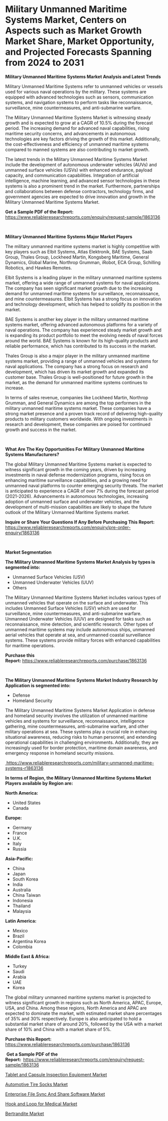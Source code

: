 <p><h1>Military Unmanned Maritime Systems Market, Centers on Aspects such as Market Growth Market Share, Market Opportunity, and Projected Forecasts Spanning from 2024 to 2031</h1></p><p><strong>Military Unmanned Maritime Systems Market Analysis and Latest Trends</strong></p>
<p><p>Military Unmanned Maritime Systems refer to unmanned vehicles or vessels used for various naval operations by the military. These systems are equipped with advanced technologies such as sensors, communication systems, and navigation systems to perform tasks like reconnaissance, surveillance, mine countermeasures, and anti-submarine warfare.</p><p>The Military Unmanned Maritime Systems Market is witnessing steady growth and is expected to grow at a CAGR of 10.5% during the forecast period. The increasing demand for advanced naval capabilities, rising maritime security concerns, and advancements in autonomous technologies are key factors driving the growth of this market. Additionally, the cost-effectiveness and efficiency of unmanned maritime systems compared to manned systems are also contributing to market growth.</p><p>The latest trends in the Military Unmanned Maritime Systems Market include the development of autonomous underwater vehicles (AUVs) and unmanned surface vehicles (USVs) with enhanced endurance, payload capacity, and communication capabilities. Integration of artificial intelligence, machine learning, and advanced sensor technologies in these systems is also a prominent trend in the market. Furthermore, partnerships and collaborations between defense contractors, technology firms, and government agencies are expected to drive innovation and growth in the Military Unmanned Maritime Systems Market.</p></p>
<p><strong>Get a Sample PDF of the Report:&nbsp;</strong> <a href="https://www.reliableresearchreports.com/enquiry/request-sample/1863136">https://www.reliableresearchreports.com/enquiry/request-sample/1863136</a></p>
<p>&nbsp;</p>
<p><strong>Military Unmanned Maritime Systems Major Market Players</strong></p>
<p><p>The military unmanned maritime systems market is highly competitive with key players such as Elbit Systems, Atlas Elektronik, BAE Systems, Saab Group, Thales Group, Lockheed Martin, Kongsberg Maritime, General Dynamics, Global Marine, Northrop Grumman, iRobot, ECA Group, Schilling Robotics, and Hawkes Remotes.</p><p>Elbit Systems is a leading player in the military unmanned maritime systems market, offering a wide range of unmanned systems for naval applications. The company has seen significant market growth due to the increasing demand for unmanned maritime systems for surveillance, reconnaissance, and mine countermeasures. Elbit Systems has a strong focus on innovation and technology development, which has helped to solidify its position in the market.</p><p>BAE Systems is another key player in the military unmanned maritime systems market, offering advanced autonomous platforms for a variety of naval operations. The company has experienced steady market growth and is expanding its product portfolio to meet the evolving needs of naval forces around the world. BAE Systems is known for its high-quality products and reliable performance, which has contributed to its success in the market.</p><p>Thales Group is also a major player in the military unmanned maritime systems market, providing a range of unmanned vehicles and systems for naval applications. The company has a strong focus on research and development, which has driven its market growth and expanded its customer base. Thales Group is well-positioned for future growth in the market, as the demand for unmanned maritime systems continues to increase.</p><p>In terms of sales revenue, companies like Lockheed Martin, Northrop Grumman, and General Dynamics are among the top performers in the military unmanned maritime systems market. These companies have a strong market presence and a proven track record of delivering high-quality products to military customers worldwide. With ongoing investments in research and development, these companies are poised for continued growth and success in the market.</p></p>
<p>&nbsp;</p>
<p><strong>What Are The Key Opportunities For Military Unmanned Maritime Systems Manufacturers?</strong></p>
<p><p>The global Military Unmanned Maritime Systems market is expected to witness significant growth in the coming years, driven by increasing investments in naval defense modernization programs, rising focus on enhancing maritime surveillance capabilities, and a growing need for unmanned naval platforms to counter emerging security threats. The market is anticipated to experience a CAGR of over 7% during the forecast period (2021-2026). Advancements in autonomous technologies, increasing adoption of unmanned surface and underwater vehicles, and the development of multi-mission capabilities are likely to shape the future outlook of the Military Unmanned Maritime Systems market.</p></p>
<p><strong>Inquire or Share Your Questions If Any Before Purchasing This Report:</strong> <a href="https://www.reliableresearchreports.com/enquiry/pre-order-enquiry/1863136">https://www.reliableresearchreports.com/enquiry/pre-order-enquiry/1863136</a></p>
<p>&nbsp;</p>
<p><strong>Market Segmentation</strong></p>
<p><strong>The Military Unmanned Maritime Systems Market Analysis by types is segmented into:</strong></p>
<p><ul><li>Unmanned Surface Vehicles (USV)</li><li>Unmanned Underwater Vehicles (UUV)</li><li>Others</li></ul></p>
<p><p>The Military Unmanned Maritime Systems Market includes various types of unmanned vehicles that operate on the surface and underwater. This includes Unmanned Surface Vehicles (USV) which are used for surveillance, mine countermeasures, and anti-submarine warfare. Unmanned Underwater Vehicles (UUV) are designed for tasks such as reconnaissance, mine detection, and scientific research. Other types of unmanned maritime systems may include autonomous ships, unmanned aerial vehicles that operate at sea, and unmanned coastal surveillance systems. These systems provide military forces with enhanced capabilities for maritime operations.</p></p>
<p><strong>Purchase this Report:&nbsp;</strong><a href="https://www.reliableresearchreports.com/purchase/1863136">https://www.reliableresearchreports.com/purchase/1863136</a></p>
<p>&nbsp;</p>
<p><strong>The Military Unmanned Maritime Systems Market Industry Research by Application is segmented into:</strong></p>
<p><ul><li>Defense</li><li>Homeland Security</li></ul></p>
<p><p>The Military Unmanned Maritime Systems Market Application in defense and homeland security involves the utilization of unmanned maritime vehicles and systems for surveillance, reconnaissance, intelligence gathering, mine countermeasures, anti-submarine warfare, and other military operations at sea. These systems play a crucial role in enhancing situational awareness, reducing risks to human personnel, and extending operational capabilities in challenging environments. Additionally, they are increasingly used for border protection, maritime domain awareness, and emergency response in homeland security missions.</p></p>
<p><a href="https://www.reliableresearchreports.com/military-unmanned-maritime-systems-r1863136">&nbsp;https://www.reliableresearchreports.com/military-unmanned-maritime-systems-r1863136</a></p>
<p><strong>In terms of Region, the Military Unmanned Maritime Systems Market Players available by Region are:</strong></p>
<p>
    <p> <strong> North America: </strong>
        <ul>
            <li>United States</li>
            <li>Canada</li>
        </ul>
        </p> 
    <p> <strong> Europe: </strong>
        <ul>
            <li>Germany</li>
            <li>France</li>
            <li>U.K.</li>
            <li>Italy</li>
            <li>Russia</li>
        </ul>
        </p> 
    <p> <strong> Asia-Pacific: </strong>
        <ul>
            <li>China</li>
            <li>Japan</li>
            <li>South Korea</li>
            <li>India</li>
            <li>Australia</li>
            <li>China Taiwan</li>
            <li>Indonesia</li>
            <li>Thailand</li>
            <li>Malaysia</li>
        </ul>
        </p> 
    <p> <strong> Latin America: </strong>
        <ul>
            <li>Mexico</li>
            <li>Brazil</li>
            <li>Argentina Korea</li>
            <li>Colombia</li>
        </ul>
        </p> 
    <p> <strong> Middle East & Africa: </strong>
        <ul>
            <li>Turkey</li>
            <li>Saudi</li>
            <li>Arabia</li>
            <li>UAE</li>
            <li>Korea</li>
        </ul>
    </p>
    </p>
<p><p>The global military unmanned maritime systems market is projected to witness significant growth in regions such as North America, APAC, Europe, USA, and China. Among these regions, North America and APAC are expected to dominate the market, with estimated market share percentages of 35% and 30% respectively. Europe is also anticipated to hold a substantial market share of around 20%, followed by the USA with a market share of 10% and China with a market share of 5%.</p></p>
<p><strong>Purchase this Report: </strong><a href="https://www.reliableresearchreports.com/purchase/1863136">https://www.reliableresearchreports.com/purchase/1863136</a></p>
<p>&nbsp;<strong>Get a Sample PDF of the Report:&nbsp;&nbsp;</strong><a href="https://www.reliableresearchreports.com/enquiry/request-sample/1863136">https://www.reliableresearchreports.com/enquiry/request-sample/1863136</a></p>
<p><strong></strong></p>
<p><p><a href="https://medium.com/@rebecca.smith5467/future-trends-in-global-tablet-and-capsule-inspection-equipment-market-market-insights-and-5621d4163d17">Tablet and Capsule Inspection Equipment Market</a></p><p><a href="https://www.linkedin.com/pulse/market-forecast-global-automotive-tire-socks-trends-impact-0c2te?trackingId=e5%2FFjVbSzLV6ekbkHEryjw%3D%3D">Automotive Tire Socks Market</a></p><p><a href="https://issuu.com/reportprime-2/docs/enterprise-file-sync-and-share-software-market-siz">Enterprise File Sync And Share Software Market</a></p><p><a href="https://medium.com/@elzaziemann1943/emerging-trends-in-hook-and-loop-for-medical-market-global-outlook-and-future-prospects-from-2024-fa4e2784c05a">Hook and Loop for Medical Market</a></p><p><a href="https://github.com/hskmn/Market-Research-Report-List-1/blob/main/bertrandite-market.md">Bertrandite Market</a></p></p>